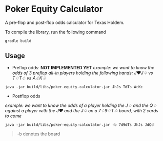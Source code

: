 # Poker Equity Calculator

A pre-flop and post-flop odds calculator for Texas Holdem.

To compile the library, run the following command
```
gradle build
```

## Usage

* Preflop odds: **NOT IMPLEMENTED YET**
*example: we want to know the odds of 3 preflop all-in players holding the following hands: J♥J♤ vs T♢T♤ vs A♧K♧*
```
java -jar build/libs/poker-equity-calculator.jar JhJs TdTs AcKc
```


* Postflop odds

*example: we want to know the odds of a player holding the J♢ and the Q♢ against a player with the J♥ and the J♤ on a 7♢9♢T♤ board, with 2 cards to come*
```
java -jar build/libs/poker-equity-calculator.jar -b 7d9dTs JhJs JdQd
```
> -b denotes the board